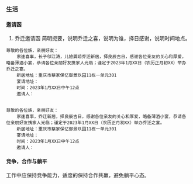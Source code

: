 ### 生活
#### 邀请函
1. 乔迁邀请函
简明扼要，说明乔迁之喜，说明为谁，择日感谢，说明时间地点。
```
尊敬的各位族，亲朋好友：
    家逢喜事，长子邬江涛，儿媳龚琼乔迁新居，择良辰吉日，感谢各位亲友的关心和厚爱，略备薄酒小宴，恭请各位亲朋好友携家人光临；谨定于2023年1月XX日（农历正月初XX）举办乔迁之宴。
    新居地址：重庆市蔡家保亿御景玖园11栋一单元301
    宴请地址：
    时间：2023年1月XX日中午12点
    邀请人：

      
尊敬的各位族，亲朋好友：
    家逢喜事，乔迁新居，择良辰吉日，感谢各位亲友的关心和厚爱，略备薄酒小宴，恭请各位亲朋好友携家人光临；谨定于2023年1月XX日（农历正月初XX）举办乔迁之宴。
    新居地址：重庆市蔡家保亿御景玖园11栋一单元301
    宴请地址：
    时间：2023年1月XX日中午12点
    邀请人：

```

#### 竞争，合作与躺平
工作中应保持竞争能力，适度的保持合作共赢，避免躺平心态。
